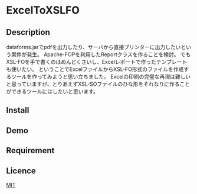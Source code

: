 # ExcelToXSLFO

## Description
dataforms.jarでpdfを出力したり、サーバから直接プリンターに出力したいという案件が発生。
Apache-FOPを利用したReportクラスを作ることを検討。
でもXSL-FOを手で書くのはめんどくさいし、Excelレポートで作ったテンプレートも使いたい。
ということでExcelファイルからXSL-FO形式のファイルを作成するツールを作ってみようと思い立ちました。
Excelの印刷の完璧な再現は難しいと思っていますが、とりあえずXSL-SOファイルのひな形をそれなりに作ることができるツールにはしたいと思います。

## Install

## Demo

## Requirement

## Licence
[MIT](https://github.com/takayanagi2087/dataforms/blob/master/LICENSE)  



